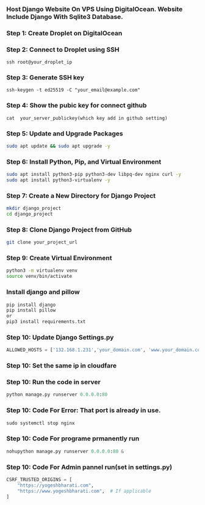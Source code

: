 ### Host Django Website On VPS Using DigitalOcean. Website Include Django With Sqlite3 Database.

### Step 1: Create Droplet on DigitalOcean
### Step 2: Connect to Droplet using SSH
```
ssh root@your_droplet_ip
```
### Step 3: Generate SSH key
```
ssh-keygen -t ed25519 -C "your_email@example.com"
```
### Step 4: Show the pubic key for connect github
```
cat  your_server_publickey(which key add in github setting)
```

### Step 5: Update and Upgrade Packages
```bash
sudo apt update && sudo apt upgrade -y
```

### Step 6: Install Python, Pip, and Virtual Environment
```bash
sudo apt install python3-pip python3-dev libpq-dev nginx curl -y
sudo apt install python3-virtualenv -y
```

### Step 7: Create a New Directory for Django Project
```bash
mkdir django_project
cd django_project
```

### Step 8: Clone Django Project from GitHub
```bash
git clone your_project_url
```

### Step 9: Create Virtual Environment
```bash
python3 -m virtualenv venv
source venv/bin/activate
```
### Install django and pillow
 ```bash
pip install django
pip install pillow
or
pip3 install requirements.txt
```
### Step 10: Update Django Settings.py
```python
ALLOWED_HOSTS = ['132.168.1.231','your_domain.com', 'www.your_domain.com']
```
### Step 10: Set the same ip in cloudfare

### Step 10: Run the code in server
```python
python manage.py runserver 0.0.0.0:80
```
### Step 10: Code For Error: That port is already in use.
```python
sudo systemctl stop nginx
```
### Step 10: Code For programe prmanently run
```python
nohupython manage.py runserver 0.0.0.0:80 &
```
### Step 10: Code For Admin pannel run(set in settings.py)
```python
CSRF_TRUSTED_ORIGINS = [
    "https://yogeshbharati.com",
    "https://www.yogeshbharati.com",  # If applicable
]
```